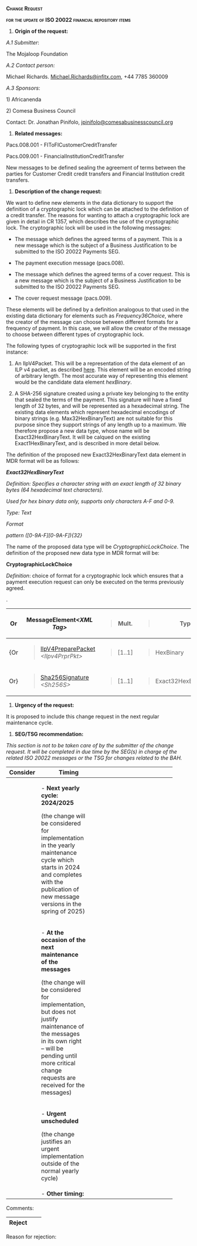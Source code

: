 **<span class="smallcaps">Change Request</span>**

**<span class="smallcaps">for the update of ISO 20022 financial
repository items</span>**

1.  **Origin of the request:**

*A.1 Submitter*:

The Mojaloop Foundation

*A.2 Contact person:*

Michael Richards. <Michael.Richards@infitx.com>, +44 7785 360009

*A.3 Sponsors*:

1\) Africanenda

2\) Comesa Business Council

Contact: Dr. Jonathan Pinifolo, <jpinifolo@comesabusinesscouncil.org>

1.  **Related messages:**

Pacs.008.001 - FIToFICustomerCreditTransfer

Pacs.009.001 - FinancialInstitutionCreditTransfer

New messages to be defined sealing the agreement of terms between the
parties for Customer Credit credit transfers and Financial Institution
credit transfers.

1.  **Description of the change request:**

We want to define new elements in the data dictionary to support the
definition of a cryptographic lock which can be attached to the
definition of a credit transfer. The reasons for wanting to attach a
cryptographic lock are given in detail in CR 1357, which describes the
use of the cryptographic lock. The cryptographic lock will be used in
the following messages:

-   The message which defines the agreed terms of a payment. This is a
    new message which is the subject of a Business Justification to be
    submitted to the ISO 20022 Payments SEG.

-   The payment execution message (pacs.008).

-   The message which defines the agreed terms of a cover request. This
    is a new message which is the subject of a Business Justification to
    be submitted to the ISO 20022 Payments SEG.

-   The cover request message (pacs.009).

These elements will be defined by a definition analogous to that used in
the existing data dictionary for elements such as *Frequency36Choice*,
where the creator of the message can choose between different formats
for a frequency of payment. In this case, we will allow the creator of
the message to choose between different types of cryptographic lock.

The following types of cryptographic lock will be supported in the first
instance:

1.  An IlpV4Packet. This will be a representation of the data element of
    an ILP v4 packet, as described
    [here](https://interledger.org/developers/rfcs/interledger-protocol/).
    This element will be an encoded string of arbitrary length. The most
    accurate way of representing this element would be the candidate
    data element *hexBinary*.

2.  A SHA-256 signature created using a private key belonging to the
    entity that sealed the terms of the payment. This signature will
    have a fixed length of 32 bytes, and will be represented as a
    hexadecimal string. The existing data elements which represent
    hexadecimal encodings of binary strings (e.g. Max32HexBinaryText)
    are not suitable for this purpose since they support strings of any
    length up to a maximum. We therefore propose a new data type, whose
    name will be Exact32HexBinaryText. It will be calqued on the
    existing Exact1HexBinaryText, and is described in more detail below.

The definition of the proposed new Exact32HexBinaryText data element in
MDR format will be as follows:

***Exact32HexBinaryText***

*Definition: Specifies a character string with an exact length of 32
binary bytes (64 hexadecimal text characters).*

*Used for hex binary data only, supports only characters A-F and 0-9.*

*Type: Text*

*Format*

*pattern (\[0-9A-F\]\[0-9A-F\]){32}*

The name of the proposed data type will be *CryptographicLockChoice*.
The definition of the proposed new data type in MDR format will be:

**CryptographicLockChoice**

*Definition*: choice of format for a cryptographic lock which ensures
that a payment execution request can only be executed on the terms
previously agreed.

.

<table>
<colgroup>
<col style="width: 6%" />
<col style="width: 37%" />
<col style="width: 10%" />
<col style="width: 25%" />
<col style="width: 10%" />
<col style="width: 10%" />
</colgroup>
<thead>
<tr class="header">
<th><strong>Or</strong></th>
<th><strong>MessageElement<em>&lt;XML Tag&gt;</em></strong></th>
<th><blockquote>
<p><strong>Mult.</strong></p>
</blockquote></th>
<th><blockquote>
<p><strong>Type</strong></p>
</blockquote></th>
<th><blockquote>
<p><strong>Constr. No.</strong></p>
</blockquote></th>
<th><blockquote>
<p><strong>Page</strong></p>
</blockquote></th>
</tr>
</thead>
<tbody>
<tr class="odd">
<td>{Or</td>
<td><blockquote>
<p><a href="#_bookmark2601">IlpV4PreparePacket</a>
<em>&lt;Ilpv4PrprPkt&gt;</em></p>
</blockquote></td>
<td><blockquote>
<p>[1..1]</p>
</blockquote></td>
<td><blockquote>
<p>HexBinary</p>
</blockquote></td>
<td></td>
<td></td>
</tr>
<tr class="even">
<td>Or}</td>
<td><blockquote>
<p><a href="#_bookmark2605">Sha256Signature</a>
<em>&lt;Sh256S&gt;</em></p>
</blockquote></td>
<td><blockquote>
<p>[1..1]</p>
</blockquote></td>
<td><blockquote>
<p>Exact32HexBinaryText</p>
</blockquote></td>
<td></td>
<td></td>
</tr>
</tbody>
</table>

1.  **Urgency of the request:**

It is proposed to include this change request in the next regular
maintenance cycle.

1.  **SEG/TSG recommendation:**

*This section is not to be taken care of by the submitter of the change
request. It will be completed in due time by the SEG(s) in charge of the
related ISO 20022 messages or the TSG for changes related to the BAH.*

<table style="width:90%;">
<colgroup>
<col style="width: 11%" />
<col style="width: 2%" />
<col style="width: 6%" />
<col style="width: 18%" />
<col style="width: 46%" />
<col style="width: 4%" />
</colgroup>
<thead>
<tr class="header">
<th colspan="2"><strong>Consider</strong></th>
<th></th>
<th><strong>Timing</strong></th>
<th></th>
<th></th>
</tr>
</thead>
<tbody>
<tr class="odd">
<td colspan="2"></td>
<td colspan="2"><p>- <strong>Next yearly cycle: 2024/2025</strong></p>
<p>(the change will be considered for implementation in the yearly
maintenance cycle which starts in 2024 and completes with the
publication of new message versions in the spring of 2025)</p></td>
<td></td>
<td></td>
</tr>
<tr class="even">
<td colspan="2"></td>
<td colspan="2"><p>- <strong>At the occasion of the next maintenance of
the messages</strong></p>
<p>(the change will be considered for implementation, but does not
justify maintenance of the messages in its own right – will be pending
until more critical change requests are received for the
messages)</p></td>
<td></td>
<td></td>
</tr>
<tr class="odd">
<td colspan="2"></td>
<td colspan="2"><p>- <strong>Urgent unscheduled</strong></p>
<p>(the change justifies an urgent implementation outside of the normal
yearly cycle)</p></td>
<td></td>
<td></td>
</tr>
<tr class="even">
<td colspan="2"></td>
<td colspan="3">- <strong>Other timing:</strong></td>
<td></td>
</tr>
</tbody>
</table>

Comments:

<table>
<colgroup>
<col style="width: 68%" />
<col style="width: 31%" />
</colgroup>
<thead>
<tr class="header">
<th><strong>Reject</strong></th>
<th></th>
</tr>
</thead>
<tbody>
</tbody>
</table>

Reason for rejection:

